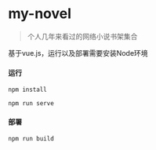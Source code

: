 # my-novel
> 个人几年来看过的网络小说书架集合

基于vue.js，运行以及部署需要安装Node环境
#### 运行
```
npm install

npm run serve
```

#### 部署
```
npm run build
```
